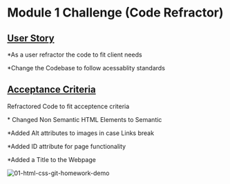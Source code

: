 # Module 1 Challenge (Code Refractor)

## <ins>User Story</ins>

\*As a user refractor the code to fit client needs

\*Change the Codebase to follow acessablity standards

## <ins>Acceptance Criteria</ins>

Refractored Code to fit acceptence criteria

\* Changed Non Semantic HTML Elements to Semantic

\*Added Alt attributes to images in case Links break

\*Added ID attribute for page functionality

\*Added a Title to the Webpage

![01-html-css-git-homework-demo](https://github.com/CCUE96/Uconn-2024-Module-1-Challenge/assets/159393541/524ae21a-25dd-40f8-a771-c41e1bf772df)
